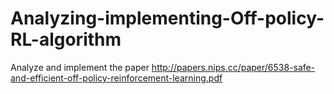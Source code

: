 # Analyzing-implementing-Off-policy-RL-algorithm

Analyze and implement the paper http://papers.nips.cc/paper/6538-safe-and-efficient-off-policy-reinforcement-learning.pdf
